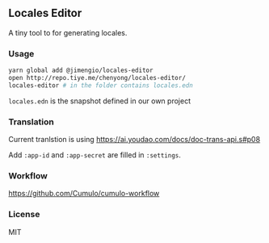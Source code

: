 
Locales Editor
------

A tiny tool to for generating locales.

### Usage

```bash
yarn global add @jimengio/locales-editor
open http://repo.tiye.me/chenyong/locales-editor/
locales-editor # in the folder contains locales.edn
```

`locales.edn` is the snapshot defined in our own project

### Translation

Current tranlstion is using https://ai.youdao.com/docs/doc-trans-api.s#p08

Add `:app-id` and `:app-secret` are filled in `:settings`.

### Workflow

https://github.com/Cumulo/cumulo-workflow

### License

MIT
